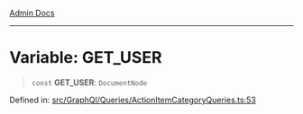 [Admin Docs](/)

***

# Variable: GET\_USER

> `const` **GET\_USER**: `DocumentNode`

Defined in: [src/GraphQl/Queries/ActionItemCategoryQueries.ts:53](https://github.com/PalisadoesFoundation/talawa-admin/blob/main/src/GraphQl/Queries/ActionItemCategoryQueries.ts#L53)
